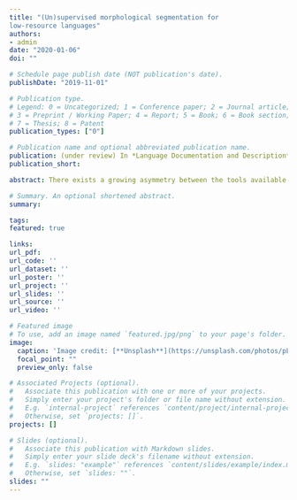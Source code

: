 ```yaml
---
title: "(Un)supervised morphological segmentation for
low-resource languages"
authors:
- admin
date: "2020-01-06"
doi: ""

# Schedule page publish date (NOT publication's date).
publishDate: "2019-11-01"

# Publication type.
# Legend: 0 = Uncategorized; 1 = Conference paper; 2 = Journal article;
# 3 = Preprint / Working Paper; 4 = Report; 5 = Book; 6 = Book section;
# 7 = Thesis; 8 = Patent
publication_types: ["0"]

# Publication name and optional abbreviated publication name.
publication: (under review) In *Language Documentation and Description*
publication_short:

abstract: There exists a growing asymmetry between the tools available to computational linguists on the one hand and language documentarians and linguists researching low-resource languages on the other. To this end, the current project details the application of modern natural language processing tools to the task of morphological segmentation, a necessary primary step in morphological description and analysis. Results from supervised and unsupervised versions of a Bayesian statistical learning model used for the task of morphological segmentation of a small dataset consisting of the inflectional paradigms of a handful of Bardi (Nyulnyulan; Australia) verbs are outlined. Moreover, implications for the use of such models for related documentary and analytic tasks are discussed.

# Summary. An optional shortened abstract.
summary:

tags:
featured: true

links: 
url_pdf: 
url_code: ''
url_dataset: ''
url_poster: ''
url_project: ''
url_slides: ''
url_source: ''
url_video: ''

# Featured image
# To use, add an image named `featured.jpg/png` to your page's folder. 
image:
  caption: 'Image credit: [**Unsplash**](https://unsplash.com/photos/pLCdAaMFLTE)'
  focal_point: ""
  preview_only: false

# Associated Projects (optional).
#   Associate this publication with one or more of your projects.
#   Simply enter your project's folder or file name without extension.
#   E.g. `internal-project` references `content/project/internal-project/index.md`.
#   Otherwise, set `projects: []`.
projects: []

# Slides (optional).
#   Associate this publication with Markdown slides.
#   Simply enter your slide deck's filename without extension.
#   E.g. `slides: "example"` references `content/slides/example/index.md`.
#   Otherwise, set `slides: ""`.
slides: ""
---
```



